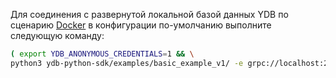 Для соединения с развернутой локальной базой данных YDB по сценарию [Docker](../../../../../getting_started/ydb_docker.md) в конфигурации по-умолчанию выполните следующую команду:

``` bash
( export YDB_ANONYMOUS_CREDENTIALS=1 && \
python3 ydb-python-sdk/examples/basic_example_v1/ -e grpc://localhost:2136 -d /local )
```
